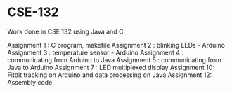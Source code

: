 # CSE-132

Work done in CSE 132 using Java and C. 

Assignment 1 : C program, makefile
Assignment 2 : blinking LEDs - Arduino
Assignment 3 : temperature sensor - Arduino
Assignment 4 : communicating from Arduino to Java
Assignment 5 : communicating from Java to Arduino
Assignment 7 : LED multiplexed display
Assignment 10: Fitbit tracking on Arduino and data processing on Java
Assignment 12: Assembly code

